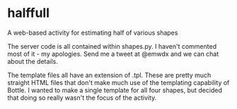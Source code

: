 halffull
========

A web-based activity for estimating half of various shapes


The server code is all contained within shapes.py. I haven't commented most of it - my apologies. Send me a tweet at @emwdx and we can chat about the details.

The template files all have an extension of .tpl. These are pretty much straight HTML files that don't make much use of the templating capability of Bottle. I wanted to make a single template for all four shapes, but decided that doing so really wasn't the focus of the activity.
